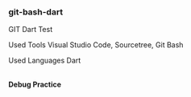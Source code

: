 ### git-bash-dart
GIT Dart Test
<p>Used Tools Visual Studio Code, Sourcetree, Git Bash</p>
<p>Used Languages Dart</p>
<br />
<strong>Debug Practice</strong>
